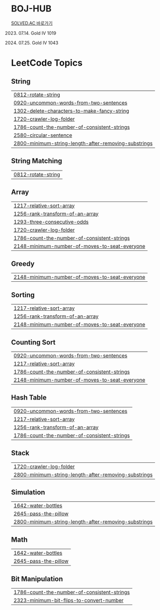 # BOJ-HUB

[SOLVED.AC 바로가기](https://solved.ac/profile/wookoo)

2023. 07.14. Gold IV 1019

2023. 07.25. Gold IV 1043

<!---LeetCode Topics Start-->
# LeetCode Topics
## String
|  |
| ------- |
| [0812-rotate-string](https://github.com/wookoo/BOJ-HUB/tree/master/0812-rotate-string) |
| [0920-uncommon-words-from-two-sentences](https://github.com/wookoo/BOJ-HUB/tree/master/0920-uncommon-words-from-two-sentences) |
| [1302-delete-characters-to-make-fancy-string](https://github.com/wookoo/BOJ-HUB/tree/master/1302-delete-characters-to-make-fancy-string) |
| [1720-crawler-log-folder](https://github.com/wookoo/BOJ-HUB/tree/master/1720-crawler-log-folder) |
| [1786-count-the-number-of-consistent-strings](https://github.com/wookoo/BOJ-HUB/tree/master/1786-count-the-number-of-consistent-strings) |
| [2580-circular-sentence](https://github.com/wookoo/BOJ-HUB/tree/master/2580-circular-sentence) |
| [2800-minimum-string-length-after-removing-substrings](https://github.com/wookoo/BOJ-HUB/tree/master/2800-minimum-string-length-after-removing-substrings) |
## String Matching
|  |
| ------- |
| [0812-rotate-string](https://github.com/wookoo/BOJ-HUB/tree/master/0812-rotate-string) |
## Array
|  |
| ------- |
| [1217-relative-sort-array](https://github.com/wookoo/BOJ-HUB/tree/master/1217-relative-sort-array) |
| [1256-rank-transform-of-an-array](https://github.com/wookoo/BOJ-HUB/tree/master/1256-rank-transform-of-an-array) |
| [1293-three-consecutive-odds](https://github.com/wookoo/BOJ-HUB/tree/master/1293-three-consecutive-odds) |
| [1720-crawler-log-folder](https://github.com/wookoo/BOJ-HUB/tree/master/1720-crawler-log-folder) |
| [1786-count-the-number-of-consistent-strings](https://github.com/wookoo/BOJ-HUB/tree/master/1786-count-the-number-of-consistent-strings) |
| [2148-minimum-number-of-moves-to-seat-everyone](https://github.com/wookoo/BOJ-HUB/tree/master/2148-minimum-number-of-moves-to-seat-everyone) |
## Greedy
|  |
| ------- |
| [2148-minimum-number-of-moves-to-seat-everyone](https://github.com/wookoo/BOJ-HUB/tree/master/2148-minimum-number-of-moves-to-seat-everyone) |
## Sorting
|  |
| ------- |
| [1217-relative-sort-array](https://github.com/wookoo/BOJ-HUB/tree/master/1217-relative-sort-array) |
| [1256-rank-transform-of-an-array](https://github.com/wookoo/BOJ-HUB/tree/master/1256-rank-transform-of-an-array) |
| [2148-minimum-number-of-moves-to-seat-everyone](https://github.com/wookoo/BOJ-HUB/tree/master/2148-minimum-number-of-moves-to-seat-everyone) |
## Counting Sort
|  |
| ------- |
| [0920-uncommon-words-from-two-sentences](https://github.com/wookoo/BOJ-HUB/tree/master/0920-uncommon-words-from-two-sentences) |
| [1217-relative-sort-array](https://github.com/wookoo/BOJ-HUB/tree/master/1217-relative-sort-array) |
| [1786-count-the-number-of-consistent-strings](https://github.com/wookoo/BOJ-HUB/tree/master/1786-count-the-number-of-consistent-strings) |
| [2148-minimum-number-of-moves-to-seat-everyone](https://github.com/wookoo/BOJ-HUB/tree/master/2148-minimum-number-of-moves-to-seat-everyone) |
## Hash Table
|  |
| ------- |
| [0920-uncommon-words-from-two-sentences](https://github.com/wookoo/BOJ-HUB/tree/master/0920-uncommon-words-from-two-sentences) |
| [1217-relative-sort-array](https://github.com/wookoo/BOJ-HUB/tree/master/1217-relative-sort-array) |
| [1256-rank-transform-of-an-array](https://github.com/wookoo/BOJ-HUB/tree/master/1256-rank-transform-of-an-array) |
| [1786-count-the-number-of-consistent-strings](https://github.com/wookoo/BOJ-HUB/tree/master/1786-count-the-number-of-consistent-strings) |
## Stack
|  |
| ------- |
| [1720-crawler-log-folder](https://github.com/wookoo/BOJ-HUB/tree/master/1720-crawler-log-folder) |
| [2800-minimum-string-length-after-removing-substrings](https://github.com/wookoo/BOJ-HUB/tree/master/2800-minimum-string-length-after-removing-substrings) |
## Simulation
|  |
| ------- |
| [1642-water-bottles](https://github.com/wookoo/BOJ-HUB/tree/master/1642-water-bottles) |
| [2645-pass-the-pillow](https://github.com/wookoo/BOJ-HUB/tree/master/2645-pass-the-pillow) |
| [2800-minimum-string-length-after-removing-substrings](https://github.com/wookoo/BOJ-HUB/tree/master/2800-minimum-string-length-after-removing-substrings) |
## Math
|  |
| ------- |
| [1642-water-bottles](https://github.com/wookoo/BOJ-HUB/tree/master/1642-water-bottles) |
| [2645-pass-the-pillow](https://github.com/wookoo/BOJ-HUB/tree/master/2645-pass-the-pillow) |
## Bit Manipulation
|  |
| ------- |
| [1786-count-the-number-of-consistent-strings](https://github.com/wookoo/BOJ-HUB/tree/master/1786-count-the-number-of-consistent-strings) |
| [2323-minimum-bit-flips-to-convert-number](https://github.com/wookoo/BOJ-HUB/tree/master/2323-minimum-bit-flips-to-convert-number) |
<!---LeetCode Topics End-->